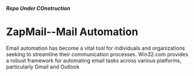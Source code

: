 ##### Repo Under COnstruction #####

# ZapMail--Mail Automation
Email automation has become a vital tool for individuals and organizations seeking to streamline their communication processes. Win32.com provides a robust framework for automating email tasks across various platforms, particularly Gmail and Outlook

